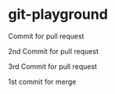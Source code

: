 # git-playground

Commit for pull request  
  
2nd Commit for pull request  
  
3rd Commit for pull request  


1st commit for merge